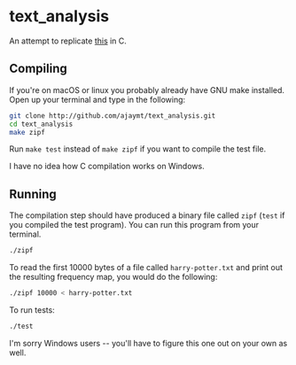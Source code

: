
# text_analysis
An attempt to replicate [this](https://github.com/jasonxia17/TextAnalyzer) in C.

## Compiling
If you're on macOS or linux you probably already have GNU make installed. Open up your terminal and type in the following:

```sh
git clone http://github.com/ajaymt/text_analysis.git
cd text_analysis
make zipf
```

Run `make test` instead of `make zipf` if you want to compile the test file.

I have no idea how C compilation works on Windows.

## Running
The compilation step should have produced a binary file called `zipf` (`test` if you compiled the test program). You can run this program from your terminal.

```sh
./zipf
```

To read the first 10000 bytes of a file called `harry-potter.txt` and print out the resulting frequency map, you would do the following:

```sh
./zipf 10000 < harry-potter.txt
```

To run tests:
```sh
./test
```

I'm sorry Windows users -- you'll have to figure this one out on your own as well.
